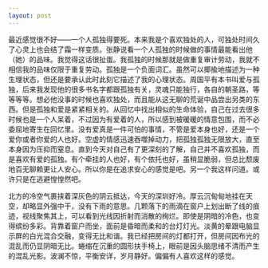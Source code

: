 ```yaml
---
layout: post
---
```

最近感觉很不好——一个人孤独得要死。本来我是个喜欢独处的人，可独处时间久了心灵上也会结了霜一样变质。张静说看一个人孤独的时候做的事情最能看出他（她）的品味。我觉得这话很扯蛋。我孤独的时候那就是做重复审计劳动，我就不相信我的品味仅限于重复劳动。孤独是一个负面词汇。虽然可以揶揄地描述为一种生理状态，但还是要承认此时此刻它描述了我的心理状态。周国平有本书叫爱与孤独，后来我发现他的很多书名字都跟孤独有关，灵魂只能独行，各自的朝圣路，等等等等。想必他没事的时候也喜欢独处，而且能从这无聊的荒诞中品尝出另类的东西。但是孤独和爱是紧紧相关的。从回忆中找出相似的生命体验，自己在过去很多时候也是一个人呆着，不过因为有爱着的人，所以感到被暖暖的情意包围，而不必委屈地寄生在回忆里。没有爱真是一件可怕的事情，不管是爱本身也好，还是一个爱你或者你爱的人也好。空虚的情感迅速吞噬掉动力，把孤独孤独无限放大，直至本身因为压抑而窒息。直到今天对自己有了更深刻的了解，自己并不喜欢孤独，而是喜欢有爱的孤独。有个牵挂的人也好，有个依托也好，虽稍显脆弱，但总比颓废地百无聊赖更让人安心。所以你是在追求安心的感觉是吧。另一个我这样问道。或许只是在逃避惶惶然吧。

北方的冷空气裹挟着深灰色的阴云抵达，今天的深圳好冷。厚云沉甸甸地挂在天空，却略显外强中干，没有下雨的意思。几颗落下的雨滴在窗户上划出断了线的痕迹，视线聚焦其上，可以看到光线因折射而消散的绚烂。即使是阴暗的冷色，也变得缤纷多彩。背靠着窗户而坐，面前是昏暗而柔和的台灯灯光。淡黄的晕跟电脑显示屏的白光混合交融，变得无比和谐。我已经把房间的灯都打开，但房间因布光的混乱而仍显阴暗无比。蜷缩在沉重的圆形扶手椅上，眼前是因头脑思绪不清而产生的混乱光影。波澜不惊，平衡安详，岁月静好。偏偏有人喜欢这样的感觉。